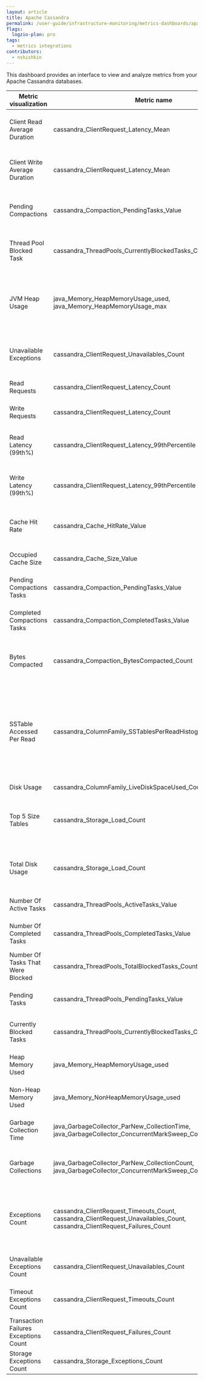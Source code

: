 ```yaml
---
layout: article
title: Apache Cassandra
permalink: /user-guide/infrastructure-monitoring/metrics-dashboards/apache-cassandra.html 
flags:
  logzio-plan: pro
tags:
  - metrics integrations
contributors:
  - nshishkin
---
```



This dashboard provides an interface to view and analyze metrics from your Apache Cassandra databases.

| Metric visualization                        | Metric name                                                                                                                         | Description                                                                                             |
| ------------------------------------------- | ----------------------------------------------------------------------------------------------------------------------------------- | ------------------------------------------------------------------------------------------------------- |
| Client Read Average Duration                | cassandra\_ClientRequest\_Latency\_Mean                                                                                             | Mean of read operations since server start.                                    |
| Client Write Average Duration   | cassandra\_ClientRequest\_Latency\_Mean                                                                                             | Mean of write operations since server start.                                                    |
| Pending Compactions                         | cassandra\_Compaction\_PendingTasks\_Value                                                                                          | Total value of compaction tasks in the queue                                                            |
| Thread Pool Blocked Task       | cassandra\_ThreadPools\_CurrentlyBlockedTasks\_Count                                                                                | Tasks that are currently blocked from processing                                                        |
| JVM Heap Usage                              | java\_Memory\_HeapMemoryUsage\_used, java\_Memory\_HeapMemoryUsage\_max                                                             | Heap memory used in relation to the maximum heap memory.                                                |
| Unavailable Exceptions            | cassandra\_ClientRequest\_Unavailables\_Count                                                                                       | Requests for which the required nodes were unavailable                                                  |
| Read Requests                      | cassandra\_ClientRequest\_Latency\_Count                                                                                            | Read response time.                                                                                     |
| Write Requests                 | cassandra\_ClientRequest\_Latency\_Count                                                                                            | Write response time.                                                                                    |
| Read Latency (99th%)         | cassandra\_ClientRequest\_Latency\_99thPercentile                                                                                   | 99th percentile of Cassandra transactional read latency                                                 |
| Write Latency (99th%)             | cassandra\_ClientRequest\_Latency\_99thPercentile                                                                                   | 99th percentile of Cassandra transactional write latency                                                |
| Cache Hit Rate                 | cassandra\_Cache\_HitRate\_Value                                                                                                    | Rate of the number of cache hits to the number of lookups                                               |
| Occupied Cache Size                 | cassandra\_Cache\_Size\_Value                                                                                                       | Total size of occupied cache                                                                            |
| Pending Compactions Tasks           | cassandra\_Compaction\_PendingTasks\_Value                                                                                          | Number of compactions tasks in the queue.                                                               |
| Completed Compactions Tasks    | cassandra\_Compaction\_CompletedTasks\_Value                                                                                        | Number of compactions tasks completed.                                                                  |
| Bytes Compacted                | cassandra\_Compaction\_BytesCompacted\_Count                                                                                        | Total number of bytes compacted since server \[re\]start.                                               |
| SSTable Accessed Per Read         | cassandra\_ColumnFamily\_SSTablesPerReadHistogram\_99thPercentile                                                                   | 99th percentile of the Histogram of the number of sstable data files accessed per single partition read |
| Disk Usage                        | cassandra\_ColumnFamily\_LiveDiskSpaceUsed\_Count                                                                                   | Live disk space used.                                                                                   |
| Top 5 Size Tables                   | cassandra\_Storage\_Load\_Count                                                                                                     | Top 5 size tables for the Storage used for Cassandra data in bytes                                      |
| Total Disk Usage      | cassandra\_Storage\_Load\_Count                                                                                                     | Total disk usage for the Storage used for Cassandra data in bytes                                       |
| Number Of Active Tasks           | cassandra\_ThreadPools\_ActiveTasks\_Value                                                                                          | Current number of active tasks                                                                          |
| Number Of Completed Tasks          | cassandra\_ThreadPools\_CompletedTasks\_Value                                                                                       | Total number of completed tasks                                                                         |
| Number Of Tasks That Were Blocked  | cassandra\_ThreadPools\_TotalBlockedTasks\_Count                                                                                    | Total number of blocked tasks                                                                           |
| Pending Tasks                | cassandra\_ThreadPools\_PendingTasks\_Value                                                                                         | Total number of pending tasks                                                                           |
| Currently Blocked Tasks         | cassandra\_ThreadPools\_CurrentlyBlockedTasks\_Count                                                                                | Current number of blocked tasks                                                                         |
| Heap Memory Used   | java\_Memory\_HeapMemoryUsage\_used                                                                                                 | Volume of heap memory used                                                                              |
| Non-Heap Memory Used  | java\_Memory\_NonHeapMemoryUsage\_used                                                                                              | Volume of non-heap memory used                                                                          |
| Garbage Collection Time       | java\_GarbageCollector\_ParNew\_CollectionTime, java\_GarbageCollector\_ConcurrentMarkSweep\_CollectionTime                         | Amount of time spent garbage collecting                                                                 |
| Garbage Collections    | java\_GarbageCollector\_ParNew\_CollectionCount, java\_GarbageCollector\_ConcurrentMarkSweep\_CollectionCount                       | Total number of garbage collection events                                                               |
| Exceptions Count                            | cassandra\_ClientRequest\_Timeouts\_Count, cassandra\_ClientRequest\_Unavailables\_Count, cassandra\_ClientRequest\_Failures\_Count | Number of request timeouts, request being unavailable and request failures.                             |
| Unavailable Exceptions Count   | cassandra\_ClientRequest\_Unavailables\_Count                                                                                       | Number of times when a request is unavailable.                                                          |
| Timeout Exceptions Count  | cassandra\_ClientRequest\_Timeouts\_Count                                                                                           | Number of times there is a request timeout.                                                             |
| Transaction Failures Exceptions Count | cassandra\_ClientRequest\_Failures\_Count                                                                                           | Number of times there is a request failure.                                                             |
| Storage Exceptions Count   | cassandra\_Storage\_Exceptions\_Count                                                                                               | Number of unhandled exceptions.                                                                         |
